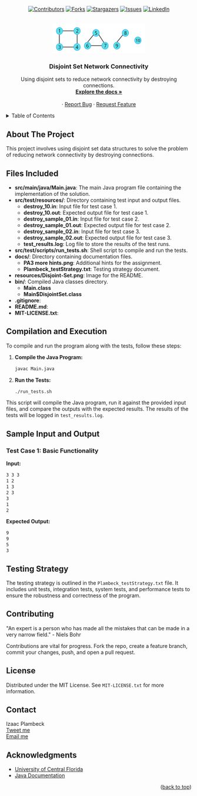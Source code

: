 <a name="readme-top"></a>

<div align="center">

[![Contributors][contributors-shield]][contributors-url]
[![Forks][forks-shield]][forks-url]
[![Stargazers][stars-shield]][stars-url]
[![Issues][issues-shield]][issues-url]
[![LinkedIn][linkedin-shield]][linkedin-url]

</div>
<br />
<div align="center">
  <a href="https://github.com/Izaacapp/Disjoint-Set">
    <img src="resources/Disjoint-Set.png" alt="Logo" width="250" height="80">
  </a>

  <h3 align="center">Disjoint Set Network Connectivity</h3>

  <p align="center">
    Using disjoint sets to reduce network connectivity by destroying connections.
    <br />
    <a href=https://github.com/Izaacapp/Disjoint-Set"><strong>Explore the docs »</strong></a>
    <br />
    <br />
    ·
    <a href="https://github.com/Izaacapp/Disjoint-Set/issues/new?labels=bug&template=bug-report---.md">Report Bug</a>
    ·
    <a href="https://github.com/Izaacapp/Disjoint-Set/issues/new?labels=enhancement&template=feature-request---.md">Request Feature</a>
  </p>
</div>

<details>
  <summary>Table of Contents</summary>
  <ol>
    <li><a href="#about-the-project">About The Project</a></li>
    <li><a href="#files-included">Files Included</a></li>
    <li><a href="#compilation-and-execution">Compilation and Execution</a></li>
    <li><a href="#sample-input-and-output">Sample Input and Output</a></li>
    <li><a href="#testing-strategy">Testing Strategy</a></li>
    <li><a href="#contributing">Contributing</a></li>
    <li><a href="#license">License</a></li>
    <li><a href="#contact">Contact</a></li>
    <li><a href="#acknowledgments">Acknowledgments</a></li>
  </ol>
</details>

## About The Project

This project involves using disjoint set data structures to solve the problem of reducing network connectivity by destroying connections.

## Files Included

- **src/main/java/Main.java**: The main Java program file containing the implementation of the solution.
- **src/test/resources/**: Directory containing test input and output files.
  - **destroy_10.in**: Input file for test case 1.
  - **destroy_10.out**: Expected output file for test case 1.
  - **destroy_sample_01.in**: Input file for test case 2.
  - **destroy_sample_01.out**: Expected output file for test case 2.
  - **destroy_sample_02.in**: Input file for test case 3.
  - **destroy_sample_02.out**: Expected output file for test case 3.
  - **test_results.log**: Log file to store the results of the test runs.
- **src/test/scripts/run_tests.sh**: Shell script to compile and run the tests.
- **docs/**: Directory containing documentation files.
  - **PA3 more hints.png**: Additional hints for the assignment.
  - **Plambeck_testStrategy.txt**: Testing strategy document.
- **resources/Disjoint-Set.png**: Image for the README.
- **bin/**: Compiled Java classes directory.
  - **Main.class**
  - **Main$DisjointSet.class**
- **.gitignore**: 
- **README.md**: 
- **MIT-LICENSE.txt**: 

## Compilation and Execution

To compile and run the program along with the tests, follow these steps:

1. **Compile the Java Program:**
    ```bash
    javac Main.java
    ```

2. **Run the Tests:**
    ```bash
    ./run_tests.sh
    ```

This script will compile the Java program, run it against the provided input files, and compare the outputs with the expected results. The results of the tests will be logged in `test_results.log`.

## Sample Input and Output

### Test Case 1: Basic Functionality

**Input:**
```
3 3 3
1 2
1 3
2 3
3
1
2
```

**Expected Output:**
```
9
9
5
3
```

## Testing Strategy

The testing strategy is outlined in the `Plambeck_testStrategy.txt` file. It includes unit tests, integration tests, system tests, and performance tests to ensure the robustness and correctness of the program.

## Contributing

"An expert is a person who has made all the mistakes that can be made in a very narrow field." - Niels Bohr

Contributions are vital for progress. Fork the repo, create a feature branch, commit your changes, push, and open a pull request.

## License

Distributed under the MIT License. See `MIT-LICENSE.txt` for more information.

## Contact

Izaac Plambeck  
[Tweet me](https://x.com/Izaacapp)  
[Email me](mailto:izaacap@gmail.com) 

## Acknowledgments

* [University of Central Florida](https://www.ucf.edu/)
* [Java Documentation](https://docs.oracle.com/en/java/)

<p align="right">(<a href="#readme-top">back to top</a>)</p>

<!-- MARKDOWN LINKS & IMAGES -->
<!-- MARKDOWN LINKS & IMAGES -->
[contributors-shield]: https://img.shields.io/badge/Contributors-violet?style=for-the-badge
[contributors-url]: https://github.com/Izaacapp/Disjoint-Set/graphs/contributors
[forks-shield]: https://img.shields.io/badge/Forks-green?style=for-the-badge
[forks-url]: https://github.com/Izaacapp/Disjoint-Set/network/members
[stars-shield]: https://img.shields.io/badge/Stars-gold?style=for-the-badge
[stars-url]: https://github.com/Izaacapp/Disjoint-Set/stargazers
[issues-shield]: https://img.shields.io/badge/Issues-red?style=for-the-badge
[issues-url]: https://github.com/Izaacapp/Disjoint-Set/issues
[license-shield]: https://img.shields.io/github/license/Izaacapp/Disjoint-Set.svg?style=for-the-badge
[license-url]: https://github.com/Izaacapp/Disjoint-Set/blob/master/LICENSE.txt
[linkedin-shield]: https://img.shields.io/badge/-LinkedIn-black.svg?style=for-the-badge&logo=linkedin&colorB=555
[linkedin-url]: https://www.linkedin.com/in/izaac-plambeck/